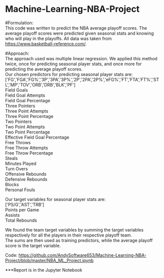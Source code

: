 # Machine-Learning-NBA-Project

#Formulation:<br>
This code was written to predict the NBA average playoff scores. The average playoff scores were predicted given seasonal stats and knowing who will play in the playoffs. All data was taken from https://www.basketball-reference.com/.

#Approach:<br>
The approach used was multiple linear regression. We applied this method twice, once for predicting seasonal player stats, and once more for predicting the average playoff scores.<br>
Our chosen predictors for predicting seasonal player stats are:<br>
['FG','FGA','FG%','3P','3PA','3P%','2P','2PA','2P%','eFG%','FT','FTA','FT%','STL','MP','TOV','ORB','DRB','BLK','PF']<br>
Field Goals<br>
Field Goal Attempts<br>
Field Goal Percentage<br>
Three Pointers<br>
Three Point Attempts<br>
Three Point Percentage<br>
Two Pointers<br>
Two Point Attempts<br>
Two Point Percentage<br>
Effective Field Goal Percentage<br>
Free Throws<br>
Free Throw Attempts<br>
Free Throw Percentage<br>
Steals<br>
Minutes Played<br>
Turn Overs<br>
Offensive Rebounds<br>
Defensive Rebounds<br>
Blocks<br>
Personal Fouls<br>

Our target variables for seasonal player stats are:<br>
['PS/G','AST','TRB']<br>
Points per Game<br>
Assists<br>
Total Rebounds<br>

We found the team target variables by summing the target variables respectively for all the players in their respective playoff team. <br>
The sums are then used as training predictors, while the average playoff score is the target variable. 

Code:
https://github.com/AndySoftware653/Machine-Learning-NBA-Project/blob/master/NBA_ML_Project.ipynb

***Report is in the Jupyter Notebook


